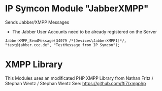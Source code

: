# IP Symcon Module "JabberXMPP"

Sends Jabber/XMPP Messages

* The Jabber User Accounts need to be already registered on the Server

```
JabberXMPP_SendMessage(34079 /*[Devices\JabberXMPP1]*/, "test@jabber.ccc.de", "TestMessage from IP Symcon");
```


# XMPP Library
This Modules uses an modificated PHP XMPP Library from Nathan Fritz / Stephan Wentz / Stephan Wentz
See: https://github.com/fti7/xmpphp

